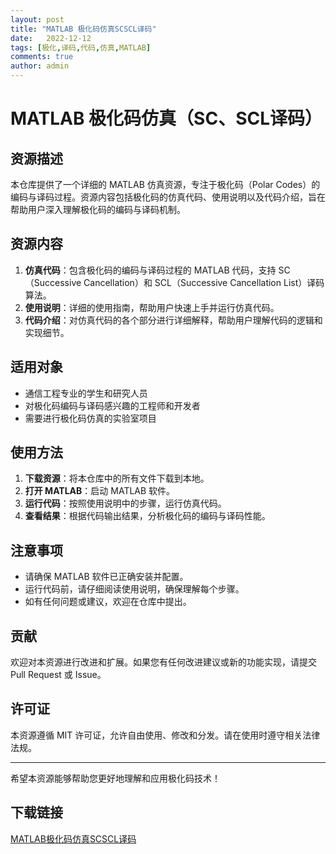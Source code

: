 ```yaml
---
layout: post
title: "MATLAB 极化码仿真SCSCL译码"
date:   2022-12-12
tags: [极化,译码,代码,仿真,MATLAB]
comments: true
author: admin
---
```

# MATLAB 极化码仿真（SC、SCL译码）

## 资源描述

本仓库提供了一个详细的 MATLAB 仿真资源，专注于极化码（Polar Codes）的编码与译码过程。资源内容包括极化码的仿真代码、使用说明以及代码介绍，旨在帮助用户深入理解极化码的编码与译码机制。

## 资源内容

1. **仿真代码**：包含极化码的编码与译码过程的 MATLAB 代码，支持 SC（Successive Cancellation）和 SCL（Successive Cancellation List）译码算法。
2. **使用说明**：详细的使用指南，帮助用户快速上手并运行仿真代码。
3. **代码介绍**：对仿真代码的各个部分进行详细解释，帮助用户理解代码的逻辑和实现细节。

## 适用对象

- 通信工程专业的学生和研究人员
- 对极化码编码与译码感兴趣的工程师和开发者
- 需要进行极化码仿真的实验室项目

## 使用方法

1. **下载资源**：将本仓库中的所有文件下载到本地。
2. **打开 MATLAB**：启动 MATLAB 软件。
3. **运行代码**：按照使用说明中的步骤，运行仿真代码。
4. **查看结果**：根据代码输出结果，分析极化码的编码与译码性能。

## 注意事项

- 请确保 MATLAB 软件已正确安装并配置。
- 运行代码前，请仔细阅读使用说明，确保理解每个步骤。
- 如有任何问题或建议，欢迎在仓库中提出。

## 贡献

欢迎对本资源进行改进和扩展。如果您有任何改进建议或新的功能实现，请提交 Pull Request 或 Issue。

## 许可证

本资源遵循 MIT 许可证，允许自由使用、修改和分发。请在使用时遵守相关法律法规。

---

希望本资源能够帮助您更好地理解和应用极化码技术！

## 下载链接

[MATLAB极化码仿真SCSCL译码](https://pan.quark.cn/s/66c7f0577bc9)